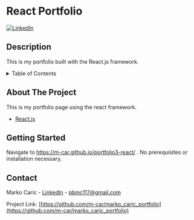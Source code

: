 # React Portfolio

[![LinkedIn][linkedin-shield]][linkedin-url]

## Description

This is my portfolio built with the React.js framework.

<!-- TABLE OF CONTENTS -->
<details>
  <summary>Table of Contents</summary>
  <ol>
    <li>
      <a href="#about-the-project">About The Project</a>
      <ul>
        <li><a href="#built-with">Built With</a></li>
      </ul>
    </li>
    <li>
      <a href="#getting-started">Getting Started</a>
    </li>
    <li><a href="#contact">Contact</a></li>
  </ol>
</details>

## About The Project

This is my portfolio page using the react framework.

- [React.js](https://reactjs.org/)

## Getting Started

Navigate to https://m-car.github.io/portfolio3-react/ .
No prerequisites or installation necessary.

## Contact

Marko Caric - [LinkedIn](https://www.linkedin.com/in/markocaric/) - pbmc117@gmail.com

Project Link: [https://github.com/m-car/marko_caric_portfolio](https://github.com/m-car/marko_caric_portfolio)

[linkedin-url]: https://linkedin.com/in/markocaric
[linkedin-shield]: https://img.shields.io/badge/-LinkedIn-black.svg?style=for-the-badge&logo=linkedin&colorB=555
